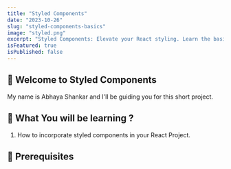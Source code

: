 ```yaml
---
title: "Styled Components"
date: "2023-10-26"
slug: "styled-components-basics"
image: "styled.png"
excerpt: "Styled Components: Elevate your React styling. Learn the basics of encapsulating styles within components for cleaner, maintainable code."
isFeatured: true
isPublished: false
---
```


## 👋 Welcome to Styled Components

My name is Abhaya Shankar and I'll be guiding you for this short project.

## 📖 What You will be learning ?

1. How to incorporate styled components in your React Project.

## 🤏 Prerequisites

